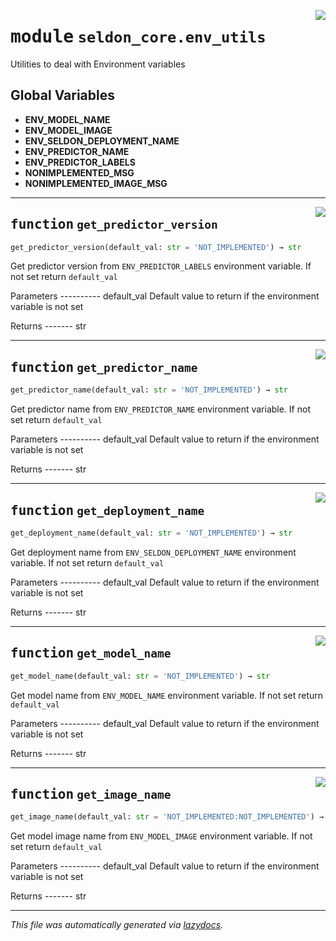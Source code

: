 <!-- markdownlint-disable -->

<a href="../seldon_core/env_utils#L0"><img align="right" style="float:right;" src="https://img.shields.io/badge/-source-cccccc?style=flat-square"></a>

# <kbd>module</kbd> `seldon_core.env_utils`
Utilities to deal with Environment variables 

**Global Variables**
---------------
- **ENV_MODEL_NAME**
- **ENV_MODEL_IMAGE**
- **ENV_SELDON_DEPLOYMENT_NAME**
- **ENV_PREDICTOR_NAME**
- **ENV_PREDICTOR_LABELS**
- **NONIMPLEMENTED_MSG**
- **NONIMPLEMENTED_IMAGE_MSG**

---

<a href="../seldon_core/env_utils/get_predictor_version#L16"><img align="right" style="float:right;" src="https://img.shields.io/badge/-source-cccccc?style=flat-square"></a>

## <kbd>function</kbd> `get_predictor_version`

```python
get_predictor_version(default_val: str = 'NOT_IMPLEMENTED') → str
```

Get predictor version from `ENV_PREDICTOR_LABELS` environment variable. If not set return `default_val` 



Parameters 
---------- default_val  Default value to return if the environment variable is not set 

Returns 
-------  str 


---

<a href="../seldon_core/env_utils/get_predictor_name#L37"><img align="right" style="float:right;" src="https://img.shields.io/badge/-source-cccccc?style=flat-square"></a>

## <kbd>function</kbd> `get_predictor_name`

```python
get_predictor_name(default_val: str = 'NOT_IMPLEMENTED') → str
```

Get predictor name from `ENV_PREDICTOR_NAME` environment variable. If not set return `default_val` 



Parameters 
---------- default_val  Default value to return if the environment variable is not set 

Returns 
-------  str 


---

<a href="../seldon_core/env_utils/get_deployment_name#L56"><img align="right" style="float:right;" src="https://img.shields.io/badge/-source-cccccc?style=flat-square"></a>

## <kbd>function</kbd> `get_deployment_name`

```python
get_deployment_name(default_val: str = 'NOT_IMPLEMENTED') → str
```

Get deployment name from `ENV_SELDON_DEPLOYMENT_NAME` environment variable. If not set return `default_val` 



Parameters 
---------- default_val  Default value to return if the environment variable is not set 

Returns 
-------  str 


---

<a href="../seldon_core/env_utils/get_model_name#L75"><img align="right" style="float:right;" src="https://img.shields.io/badge/-source-cccccc?style=flat-square"></a>

## <kbd>function</kbd> `get_model_name`

```python
get_model_name(default_val: str = 'NOT_IMPLEMENTED') → str
```

Get model name from `ENV_MODEL_NAME` environment variable. If not set return `default_val` 



Parameters 
---------- default_val  Default value to return if the environment variable is not set 

Returns 
-------  str 


---

<a href="../seldon_core/env_utils/get_image_name#L94"><img align="right" style="float:right;" src="https://img.shields.io/badge/-source-cccccc?style=flat-square"></a>

## <kbd>function</kbd> `get_image_name`

```python
get_image_name(default_val: str = 'NOT_IMPLEMENTED:NOT_IMPLEMENTED') → str
```

Get model image name from `ENV_MODEL_IMAGE` environment variable. If not set return `default_val` 



Parameters 
---------- default_val  Default value to return if the environment variable is not set 

Returns 
-------  str 




---

_This file was automatically generated via [lazydocs](https://github.com/ml-tooling/lazydocs)._
